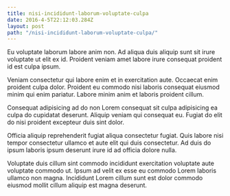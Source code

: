```yaml
---
title: nisi-incididunt-laborum-voluptate-culpa
date: 2016-4-5T22:12:03.284Z
layout: post
path: "/nisi-incididunt-laborum-voluptate-culpa/"
---
```


Eu voluptate laborum labore anim non. Ad aliqua duis aliquip sunt sit irure voluptate ut elit ex id. Proident veniam amet labore irure consequat proident id est culpa ipsum.

Veniam consectetur qui labore enim et in exercitation aute. Occaecat enim proident culpa dolor. Proident eu commodo nisi laboris consequat eiusmod minim qui enim pariatur. Labore minim anim et laboris proident cillum.

Consequat adipisicing ad do non Lorem consequat sit culpa adipisicing ea culpa do cupidatat deserunt. Aliquip veniam qui consequat eu. Fugiat do elit do nisi proident excepteur duis sint dolor.

Officia aliquip reprehenderit fugiat aliqua consectetur fugiat. Quis labore nisi tempor consectetur ullamco et aute elit qui duis consectetur. Ad duis do ipsum laboris ipsum deserunt irure id ad officia dolore nulla.

Voluptate duis cillum sint commodo incididunt exercitation voluptate aute voluptate commodo ut. Ipsum ad velit ex esse eu commodo Lorem laboris ullamco non magna. Incididunt Lorem cillum sunt est dolor commodo eiusmod mollit cillum aliquip est magna deserunt.